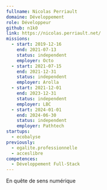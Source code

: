 ```yaml
---
fullname: Nicolas Perriault
domaine: Développement
role: Développeur
github: n1k0
link: https://nicolas.perriault.net/
missions:
  - start: 2019-12-16
    end: 2021-07-13
    status: independent
    employer: Octo
  - start: 2021-07-15
    end: 2021-12-31
    status: independent
    employer: Arolla
  - start: 2021-12-01
    end: 2023-12-31
    status: independent
    employer: LBC
  - start: 2024-01-01
    end: 2024-06-30
    status: independent
    employer: Pathtech
startups:
  - ecobalyse
previously:
  - egalite.professionnelle
  - acceslibre
competences:
  - Développement Full-Stack
---
```

En quête de sens numérique